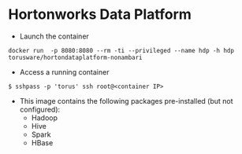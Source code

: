 # Hortonworks Data Platform

* Launch the container
```
docker run  -p 8080:8080 --rm -ti --privileged --name hdp -h hdp torusware/hortondataplatform-nonambari
```

* Access a running container
```
$ sshpass -p 'torus' ssh root@<container IP>
```

* This image contains the following packages pre-installed (but not configured):
    - Hadoop
    - Hive
    - Spark
    - HBase

